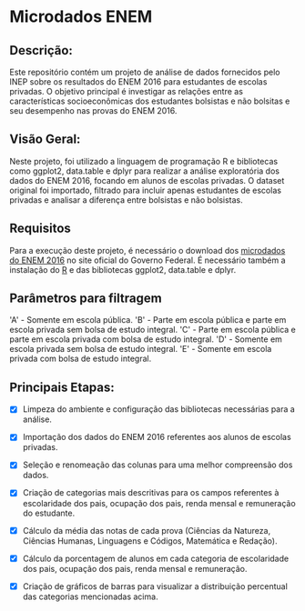 # Microdados ENEM

## Descrição:
Este repositório contém um projeto de análise de dados fornecidos pelo INEP sobre os resultados do ENEM 2016 para estudantes de escolas privadas. O objetivo principal é investigar as relações entre as características socioeconômicas dos estudantes bolsistas e não bolsitas e seu desempenho nas provas do ENEM 2016.

## Visão Geral:
Neste projeto, foi utilizado a linguagem de programação R e bibliotecas como ggplot2, data.table e dplyr para realizar a análise exploratória dos dados do ENEM 2016, focando em alunos de escolas privadas. O dataset original foi importado, filtrado para incluir apenas estudantes de escolas privadas e analisar a diferença entre bolsistas e não bolsistas.

## Requisitos
Para a execução deste projeto, é necessário o download dos [microdados do ENEM 2016](https://www.gov.br/inep/pt-br/acesso-a-informacao/dados-abertos/microdados/enem) no site oficial do Governo Federal.
É necessário também a instalação do [R](https://posit.co/download/rstudio-desktop/) e das bibliotecas ggplot2, data.table e dplyr.

## Parâmetros para filtragem 
'A' - Somente em escola pública.
'B' - Parte em escola pública e parte em escola privada sem bolsa de estudo integral.
'C' - Parte em escola pública e parte em escola privada com bolsa de estudo integral.
'D' - Somente em escola privada sem bolsa de estudo integral.
'E' - Somente em escola privada com bolsa de estudo integral.

## Principais Etapas:
- [x] Limpeza do ambiente e configuração das bibliotecas necessárias para a análise.
- [x] Importação dos dados do ENEM 2016 referentes aos alunos de escolas privadas.
- [x] Seleção e renomeação das colunas para uma melhor compreensão dos dados.
- [x] Criação de categorias mais descritivas para os campos referentes à escolaridade dos pais, ocupação dos pais, renda mensal e remuneração do estudante.
- [x] Cálculo da média das notas de cada prova (Ciências da Natureza, Ciências Humanas, Linguagens e Códigos, Matemática e Redação).
- [x] Cálculo da porcentagem de alunos em cada categoria de escolaridade dos pais, ocupação dos pais, renda mensal e remuneração.
- [x] Criação de gráficos de barras para visualizar a distribuição percentual das categorias mencionadas acima.

